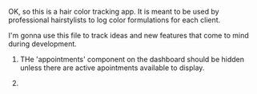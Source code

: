 OK, so this is a hair color tracking app. It is meant to be used by professional hairstylists to log color formulations for each client.

I'm gonna use this file to track ideas and new features that come to mind during development. 

1. THe 'appointments' component on the dashboard should be hidden unless there are active apointments available to display.

2. 

